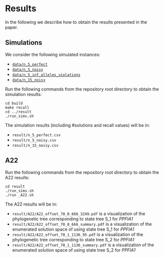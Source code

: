 # Results

In the following we describe how to obtain the results presented in the paper.

## Simulations

We consider the following simulated instances:

* [`data/n_5_perfect`](data/n_5_perfect)
* [`data/n_5_noisy`](data/n_5_noisy)
* [`data/n_5_inf_alleles_violations`](data/n_5_inf_alleles_violations)
* [`data/n_15_noisy`](data/n_15_noisy)

Run the following commands from the repository root directory to obtain the simulation results:

	cd build
	make recall
    cd ../result
    ./run_sims.sh
    
The simulation results (including #solutions and recall values) will be in:

* `result/n_5_perfect.csv`
* `result/n_5_noisy.csv`
* `result/n_15_noisy.csv`

## A22

Run the following commands from the repository root directory to obtain the A22 results:

    cd result
    ./run_sims.sh
    ./run _A22.sh
    
The A22 results will be in:

* `result/A22/A22_offset_70_0_666_3249.pdf` is a visualization of the phylogenetic tree corresponding to state tree S_1 for *PPFIA1*
* `result/A22/A22_offset_70_0_666_summary.pdf` is a visualization of the enumerated solution space of using state tree S_1 for *PPFIA1*
* `result/A22/A22_offset_70_1_1136_95.pdf` is a visualization of the phylogenetic tree corresponding to state tree S_2 for *PPFIA1*
* `result/A22/A22_offset_70_1_1136_summary.pdf` is a visualization of the enumerated solution space of using state tree S_2 for *PPFIA1*
